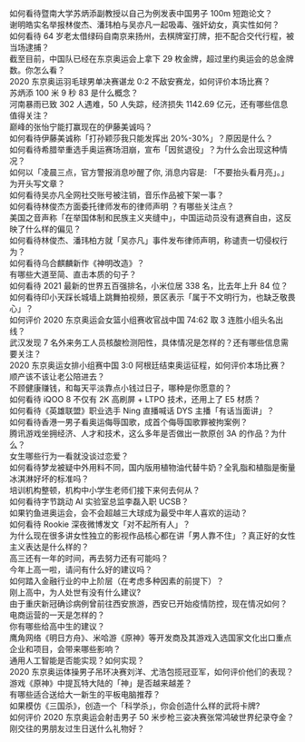 如何看待暨南大学苏炳添副教授以自己为例发表中国男子 100m 短跑论文？  
谢明皓实名举报林俊杰、潘玮柏与吴亦凡一起吸毒、强奸幼女，真实性如何？  
如何看待 64 岁老太借绿码自南京来扬州，去棋牌室打牌，拒不配合交代行程，被当场逮捕？  
截至目前，中国队已经在东京奥运会上拿下 29 枚金牌，超过里约奥运会的总金牌数。你怎么看？  
2020 东京奥运羽毛球男单决赛谌龙 0:2 不敌安赛龙，如何评价本场比赛？  
苏炳添 100 米 9 秒 83 是什么概念？  
河南暴雨已致 302 人遇难，50 人失踪，经济损失 1142.69 亿元，还有哪些信息值得关注？  
巅峰的张怡宁能打赢现在的伊藤美诚吗？  
如何看待伊藤美诚称「打孙颖莎我只能发挥出 20%-30%」？原因是什么？  
如何看待希腊举重选手奥运赛场泪崩，宣布「因贫退役」？为什么会出现这种情况？  
如何以「凌晨三点，官方警报消息吵醒了你, 消息内容是: 「不要抬头看月亮」。」为开头写文章？  
如何看待吴亦凡全网社交账号被注销，音乐作品被下架一事？  
如何看待林俊杰方面委托律师发布的律师声明 ？有哪些关注点？  
美国之音声称「在举国体制和民族主义夹缝中」，中国运动员没有退赛自由，这反映了什么样的偏见？  
如何看待林俊杰、潘玮柏方就「吴亦凡」事件发布律师声明，称谴责一切侵权行为？  
如何看待乌合麒麟新作《神明改造》？  
有哪些大道至简、直击本质的句子？  
如何看待 2021 最新的世界五百强排名，小米位居 338 名，比去年上升 84 位？  
如何看待印小天踩长城墙上跳舞拍视频，景区表示「属于不文明行为，也缺乏敬畏心」？  
如何评价 2020 东京奥运会女篮小组赛收官战中国 74:62 取 3 连胜小组头名出线？  
武汉发现 7 名外来务工人员核酸检测阳性，具体情况是怎样的？还有哪些信息需要关注？  
2020 东京奥运女排小组赛中国 3:0 阿根廷结束奥运征程，如何评价本场比赛？  
顺产该不该让老公陪进去？  
不顾健康赚钱，和每天平淡靠点小钱过日子，哪种是你愿意的？  
如何看待 iQOO 8 不仅有 2K 高刷屏 + LTPO 技术，还用上了 E5 材质？  
如何看待《英雄联盟》职业选手 Ning 直播喊话 DYS 主播「有话当面讲」？  
如何看待香港一男子看奥运侮辱国歌，成首个侮辱国歌罪被拘案例？  
腾讯游戏坐拥经济、人才和技术，这么多年是否做出一款原创 3A 的作品？为什么？  
女生哪些行为一看就没谈过恋爱？  
如何看待梦龙被疑中外用料不同，国内版用植物油代替牛奶？全乳脂和植脂是衡量冰淇淋好坏的标准吗？  
培训机构整顿，机构中小学生老师们接下来何去何从？  
如何看待字节跳动 AI 实验室总监李磊入职 UCSB？  
如果钓鱼进奥运会，会不会超越三大球成为最受中年人喜欢的运动？  
如何看待 Rookie 深夜微博发文「对不起所有人」？  
为什么现在很多讲女性独立的影视作品核心都在讲「男人靠不住」？真正好的女性主义表达是什么样的？  
高三还有一年的时间，再去努力还有可能吗？  
今年上高一啦，请问有什么好的建议吗？  
如何踏入金融行业的中上阶层（在考虑多种因素的前提下）？  
刚上高中，为人处世有没有什么建议?  
由于重庆新冠确诊病例曾前往西安旅游，西安已开始疫情防控，现在情况如何？  
电商运营的一天是怎样的？  
你有哪些给高中生的建议？  
鹰角网络《明日方舟》、米哈游《原神》等开发商及其游戏入选国家文化出口重点企业和项目，会带来哪些影响？  
通用人工智能是否能实现？如何实现？  
2020 东京奥运体操男子吊环决赛刘洋、尤浩包揽冠亚军，如何评价他们的表现？  
游戏《原神》中提瓦特大陆的「神」是否越来越差？  
有哪些适合送给大一新生的平板电脑推荐？  
如果模仿《三国杀》，创造一个「科学杀」，你会创造什么样的武将卡牌?  
如何评价 2020 东京奥运会射击男子 50 米步枪三姿决赛张常鸿破世界纪录夺金？  
刚交往的男朋友过生日送什么礼物好？  

